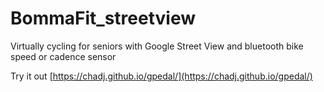 # BommaFit_streetview
Virtually cycling for seniors with Google Street View and bluetooth bike speed or cadence sensor

Try it out [https://chadj.github.io/gpedal/](https://chadj.github.io/gpedal/)
